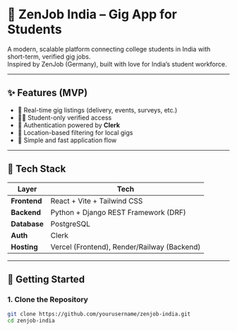 # 📱 ZenJob India – Gig App for Students

A modern, scalable platform connecting college students in India with short-term, verified gig jobs.  
Inspired by ZenJob (Germany), built with love for India’s student workforce.

---

## ✨ Features (MVP)

- 🎯 Real-time gig listings (delivery, events, surveys, etc.)
- 👩‍🎓 Student-only verified access
- 🔐 Authentication powered by **Clerk**
- 📍 Location-based filtering for local gigs
- 📝 Simple and fast application flow

---

## 🔧 Tech Stack

| Layer        | Tech                                        |
| ------------ | ------------------------------------------- |
| **Frontend** | React + Vite + Tailwind CSS                 |
| **Backend**  | Python + Django REST Framework (DRF)        |
| **Database** | PostgreSQL                                  |
| **Auth**     | Clerk                                       |
| **Hosting**  | Vercel (Frontend), Render/Railway (Backend) |

---

## 🚀 Getting Started

### 1. Clone the Repository

```bash
git clone https://github.com/yourusername/zenjob-india.git
cd zenjob-india
```
